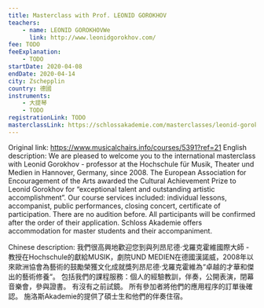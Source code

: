 ```yaml
---
title: Masterclass with Prof. LEONID GOROKHOV
teachers:
	- name: LEONID GOROKHOVWe
	  link: http://www.leonidgorokhov.com/
fee: TODO
feeExplanation: 
	- TODO
startDate: 2020-04-08
endDate: 2020-04-14
city: Zschepplin
country: 德國
instruments:
	- 大提琴
	- TODO
registrationLink: TODO
masterclassLink: https://schlossakademie.com/masterclasses/leonid-gorokhov
---
```

Original link: https://www.musicalchairs.info/courses/5391?ref=21
English description:
We are pleased to welcome you to the international masterclass with Leonid Gorokhov - professor at the Hochschule für Musik, Theater und Medien in Hannover, Germany, since 2008.
The European Association for Encouragement of the Arts awarded the Cultural Achievement Prize to Leonid Gorokhov for “exceptional talent and outstanding artistic accomplishment”.
Our course services included: individual lessons, accompanist, public performances, closing concert, certificate of participation.
 There are no audition before.
 All participants will be confirmed after the order of their application.
Schloss Akademie offers accommodation for master students and their accompaniment.
​

Chinese description:
我們很高興地歡迎您到與列昂尼德·戈羅克霍維國際大師 - 教授在Hochschule的獻給MUSIK，劇院UND MEDIEN在德國漢諾威，2008年以來歐洲協會為藝術的鼓勵榮獲文化成就獎列昂尼德·戈羅克霍維為“卓越的才華和傑出的藝術修養“。
包括我們的課程服務：個人的經驗教訓，伴奏，公開表演，閉幕音樂會，參與證書。
有沒有之前試鏡。
所有參加者將他們的應用程序的訂單後確認。
施洛斯Akademie的提供了碩士生和他們的伴奏住宿。

